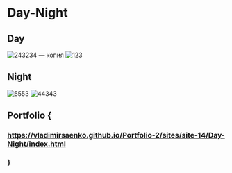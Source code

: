 # Day-Night

## Day

![243234 — копия](https://user-images.githubusercontent.com/56477695/138553822-8fd60dcd-f81f-48a6-bed7-96c08eda2e80.jpg)
![123](https://user-images.githubusercontent.com/56477695/115112435-3ea36480-9f8e-11eb-88be-fb1b9c34db53.png)

## Night

![5553](https://user-images.githubusercontent.com/56477695/115112443-45ca7280-9f8e-11eb-921e-dff72595859c.png)
![44343](https://user-images.githubusercontent.com/56477695/172365354-89cbf6d6-484c-450e-bdf0-5c1b4493fec5.png)

## Portfolio {

### https://vladimirsaenko.github.io/Portfolio-2/sites/site-14/Day-Night/index.html

### }
